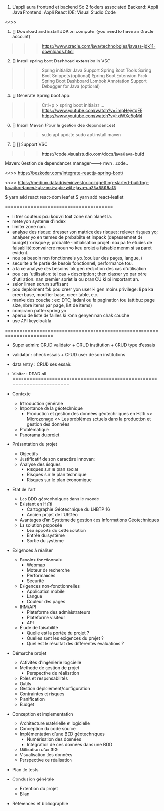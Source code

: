 1. L'appli aura frontend et backend
So 2 folders associated
Backend: Appli Java
Frontend: Appli React
IDE: Visual Studio Code



<<<BACKEND>>>
1.  [] Download and install JDK on computer (you need to have an Oracle account)
>>> https://www.oracle.com/java/technologies/javase-jdk11-downloads.html
2.  [] Install spring boot Dashboad extension in VSC
>>> Spring initializr Java Support
>>> Spring Boot Tools 
>>> Spring Boot Snippets (optional)
>>> Spring Boot Extension Pack
>>> Spring Boot Dashboard
>>> Lombok Annotation Support 
>>> Debugger for Java (optional)

4.  [] Generate Spring boot app:
>>> Crtl+p > spring boot initializr ...
>>>https://www.youtube.com/watch?v=5mpHejytgFE
https://www.youtube.com/watch?v=hxiWXe5oMrI
6.   [] Install Maven (Pour la gestion des dependances)
>>> sudo apt update
>>> sudo apt install maven
7. []  [] Support VSC
>>> https://code.visualstudio.com/docs/java/java-build

Maven: Gestion de dependances
manager---> mvn ..code..



<<<integration react spring boot >>>
https://bezkoder.com/integrate-reactjs-spring-boot/













<<<integration Map>>>
https://medium.datadriveninvestor.com/getting-started-building-location-based-gis-rest-apis-with-java-ca28a8869af3

$ yarn add react react-dom leaflet
$ yarn add react-leaflet




======================================
- li tres couteux pou kouvri tout zone nan planet la.
- mete yon systeme d'index 
- limiter zone nan.
- analyse des risque: dresser yon matrice des risques; relever risques yo; analyser yo en termes de probabilte et impack
(depassemnet de budget)
x:risque
y; probalité
-initialisation projet: nou pa fe etudes de faisabilité:convaincre moun yo keu projet a faisable menm si sa paret evident.
- nou pa besoin non fonctionnels yo.(couleur des pages, langue, )
- securite a fe partie de besoin fonctionnel, performance tou.
- a la de analyse des besoins fok gen redaction des cas d'utilisation
- pou cas 'utilisation: tel cas + description ; then classer yo par odre d'utiliation.
nan premier sprint la ou pran CU ki pi important an.
- selon limen scrum suffisant
- pou deploiment fok pou creer yon user ki gen moins privilege: li pa ka creer base, modifier base, creer table, etc.
- manke des couche : ex: DTO; ladanl ou fe pagination tou (attibut: page size, nbre items par page, list de items)
- comprann patter spring yo
- apercu de liste de failles ki konn genyen nan chak couche
- use API keycloak la

=======================================================================
- Super admin: CRUD validator + CRUD institution + CRUD type d'essais
- validator : check essais + CRUD user de son institutions
- data entry : CRUD ses essais
- Visitor : READ all
=======================================================================
- Contexte
    + Introduction générale
    + Importance de la géotechnique
        * Production et gestion des données géotechniques en Haïti
            <> Microzonage
            <> Les problèmes actuels dans la production et gestion des données
    + Problématique
    + Panorama du projet

- Présentation du projet
    + Objectifs 
    + Justificatif de son caractère innovant
    + Analyse des risques
        * Risques sur le plan social
        * Risques sur le plan technique
        * Risques sur le plan économique

- État de l'art 
    + Les BDD géotechniques dans le monde
    + Existant en Haïti
        * Cartographie Géotechnique du LNBTP	16
        * Ancien projet de l’URGéo	
    + Avantages d’un Système de gestion des Informations Géotechniques
    + La solution proposée
        * Les apports de cette solution    
        * Entrée du système
        * Sortie du système

- Exigences à réaliser
    + Besoins fonctionnels
        * Webmap
        * Moteur de recherche
        * Performances
        * Sécurité
    + Exigences non-fonctionnelles
        * Application mobile
        * Langue
        * Couleur des pages
    + IHM/API
        * Plateforme des administrateurs
        * Plateforme visiteur
        * API 
    + Étude de faisabilité
        * Quelle est la portée du projet ?
        * Quelles sont les exigences du projet ?
        * Quel est le résultat des différentes évaluations ?

- Démarche projet
    + Activités d'ingénierie logicielle
    + Methode de gestion de projet
        * Perspective de réalisation
    + Roles et responsabilités
    + Outils
    + Gestion déploiement/configuration
    + Contraintes et risques
    + Planification
    + Budget

- Conception et implementation
    + Architecture matérielle et logicielle
    + Conception du code source
    + Implémentation d’une BDD géotechniques
        * Numérisation des données
        * Intégration de ces données dans une BDD
    + Utilisation d’un SIG
    + Visualisation des données
    + Perspective de réalisation

- Plan de tests

- Conclusion générale
    + Extention du projet
    + Bilan

- Références et bibliographie